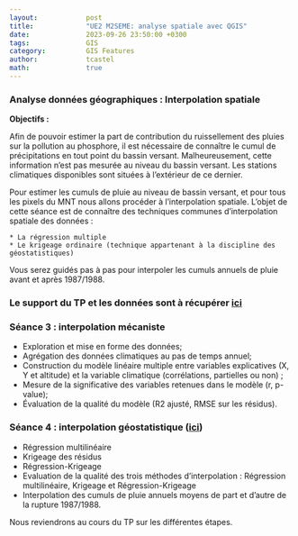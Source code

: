 ```yaml
---
layout:            post
title:             "UE2 M2SEME: analyse spatiale avec QGIS"
date:              2023-09-26 23:50:00 +0300
tags:              GIS
category:          GIS Features
author:            tcastel
math:              true
---
```



### Analyse données géographiques : Interpolation spatiale

**Objectifs :**

Afin de pouvoir estimer la part de contribution du ruissellement des pluies sur la pollution au phosphore, il est nécessaire de connaître le cumul de précipitations en tout point du bassin versant. Malheureusement, cette information n’est pas mesurée au niveau du bassin versant. Les stations climatiques disponibles sont situées à l’extérieur de ce dernier.

Pour estimer les cumuls de pluie au niveau de bassin versant, et pour tous les pixels du MNT nous allons procéder à l’interpolation spatiale.
L’objet de cette séance est de connaître des techniques communes d’interpolation spatiale des données :

    * La régression multiple
    * Le krigeage ordinaire (technique appartenant à la discipline des géostatistiques)

Vous serez guidés pas à pas pour interpoler les cumuls annuels de pluie avant et après 1987/1988. 

  
### Le support du TP et les données sont à récupérer [ici](https://filesender.renater.fr/?s=download&token=8a8583c3-ee88-45cb-89cc-423c8d4eb1ca)

### Séance 3 : interpolation mécaniste

* Exploration et mise en forme des données;
* Agrégation des données climatiques au pas de temps annuel;
* Construction du modèle linéaire multiple entre variables explicatives (X, Y et altitude) et la variable climatique (corrélations, partielles ou non) ;
* Mesure de la significative des variables retenues dans le modèle (r, p-value);
* Évaluation de la qualité du modèle (R2 ajusté, RMSE sur les résidus).

### Séance 4 : interpolation géostatistique ([ici](https://filesender.renater.fr/?s=download&token=3a4a33e3-e59c-4261-9483-8a63b78d4d17))


* Régression multilinéaire
* Krigeage des résidus
* Régression-Krigeage
* Evaluation de la qualité des trois méthodes d’interpolation : Régression multilinéaire, Krigeage et Régression-Krigeage
* Interpolation des cumuls de pluie annuels moyens de part et d’autre de la rupture 1987/1988.



Nous reviendrons au cours du TP sur les différentes étapes.


